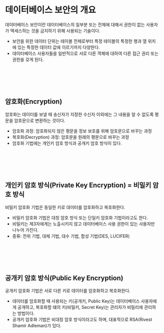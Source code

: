 # 데이터베이스 보안의 개요
데이터베이스 보안이란 데이터베이스의 일부분 또는 전체에 대해서 권한이 없는 사용자가 액세스하는 것을 금지하기 위해 사용되는 기술이다.
- 보안을 위한 데이터 단위는 테이블 전체로부터 특정 테이블의 특정한 행과 열 위치에 있는 특정한 데이터 값에 이르기까지 다양한다.
- 데이터베이스 사용자들을 일반적으로 서로 다른 객체에 대하여 다른 접근 권리 또는 권한을 갖게 된다.

<br>
<br>
<br>
<br>

## 암호화(Encryption)
암호화는 데이터를 보낼 때 송신자가 지정한 수신자 이외에는 그 내용을 알 수 없도록 평문을 암호문으로 변환하는 것이다.
- 암호화 과정: 암호화되지 않은 평문을 정보 보호를 위해 암호문으로 바꾸는 과정
- 복호화(Decryption) 과정: 암호문을 원래의 평문으로 바꾸는 과정
- 암호화 기법에는 개인키 암호 방식과 공개키 암호 방식이 있다.

<br>
<br>
<br>
<br>

## 개인키 암호 방식(Private Key Encryption) = 비밀키 암호 방식
비밀키 암호화 기법은 동일한 키로 데이터를 암호화하고 복호화한다.
- 비밀키 암호화 기법은 대칭 암호 방식 또는 단일키 암호화 기법이라고도 한다.
- 비밀키는 제3자에게는 노출시키지 않고 데이터베이스 사용 권한이 있는 사용자만 나누어 가진다.
- 종류: 전위 기법, 대체 기법, 대수 기법, 합성 기법(DES, LUCIFER)

<br>
<br>
<br>
<br>

## 공개키 암호 방식(Public Key Encryption)
공개키 암호화 기법은 서로 다른 키로 데이터를 암호화하고 복호화한다.
- 데이터를 암호화할 때 사용되는 키(공개키, Public Key)는 데이터베이스 사용자에게 공개하고, 복호화할 떄의 키(비밀키, Secret Key)는 관리자가 비밀리에 관리하는 방법이다.
- 공개키 암호화 기법은 비대칭 암호 방식이라고도 하며, 대표적으로 RSA(Rivest Shamir Adleman)가 있다.
